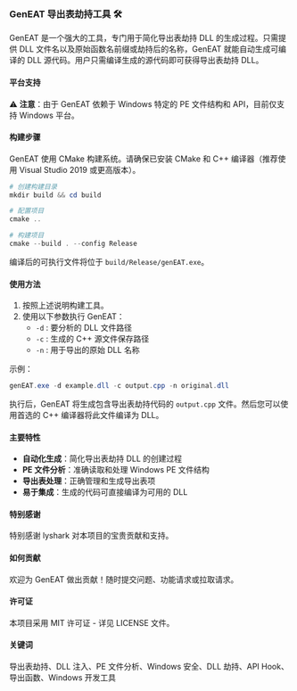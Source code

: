 ### GenEAT 导出表劫持工具 🛠️

GenEAT 是一个强大的工具，专门用于简化导出表劫持 DLL 的生成过程。只需提供 DLL 文件名以及原始函数名前缀或劫持后的名称，GenEAT 就能自动生成可编译的 DLL 源代码。用户只需编译生成的源代码即可获得导出表劫持 DLL。

#### 平台支持

⚠️ **注意**：由于 GenEAT 依赖于 Windows 特定的 PE 文件结构和 API，目前仅支持 Windows 平台。

#### 构建步骤

GenEAT 使用 CMake 构建系统。请确保已安装 CMake 和 C++ 编译器（推荐使用 Visual Studio 2019 或更高版本）。

```powershell
# 创建构建目录
mkdir build && cd build

# 配置项目
cmake ..

# 构建项目
cmake --build . --config Release
```

编译后的可执行文件将位于 `build/Release/genEAT.exe`。

#### 使用方法

1. 按照上述说明构建工具。
2. 使用以下参数执行 GenEAT：
   - `-d` : 要分析的 DLL 文件路径
   - `-c` : 生成的 C++ 源文件保存路径
   - `-n` : 用于导出的原始 DLL 名称

示例：
```powershell
genEAT.exe -d example.dll -c output.cpp -n original.dll
```

执行后，GenEAT 将生成包含导出表劫持代码的 `output.cpp` 文件。然后您可以使用首选的 C++ 编译器将此文件编译为 DLL。

#### 主要特性

- **自动化生成**：简化导出表劫持 DLL 的创建过程
- **PE 文件分析**：准确读取和处理 Windows PE 文件结构
- **导出表处理**：正确管理和生成导出表项
- **易于集成**：生成的代码可直接编译为可用的 DLL

#### 特别感谢

特别感谢 lyshark 对本项目的宝贵贡献和支持。

#### 如何贡献

欢迎为 GenEAT 做出贡献！随时提交问题、功能请求或拉取请求。

#### 许可证

本项目采用 MIT 许可证 - 详见 LICENSE 文件。

#### 关键词

导出表劫持、DLL 注入、PE 文件分析、Windows 安全、DLL 劫持、API Hook、导出函数、Windows 开发工具